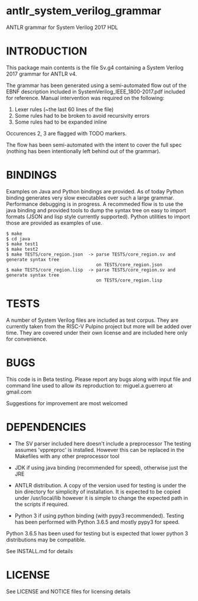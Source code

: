 # antlr_system_verilog_grammar
ANTLR grammar for System Verilog 2017 HDL


# INTRODUCTION

This package main contents is the file Sv.g4 containing a 
System Verilog 2017 grammar for ANTLR v4.

The grammar has been generated using a semi-automated flow out of the
EBNF description included in SystemVerilog_IEEE_1800-2017.pdf included
for reference. Manual intervention was required on the following:

   1. Lexer rules (~the last 60 lines of the file)
   2. Some rules had to be broken to avoid recursivity errors
   3. Some rules had to be expanded inline

Occurences 2, 3 are flagged with TODO markers.

The flow has been semi-automated with the intent to cover the full
spec (nothing has been intentionally left behind out of the grammar).

# BINDINGS

Examples on Java and Python bindings are provided. As of today Python
binding generates very slow executables over such a large grammar.
Performance debugging is in progress. A recommeded flow is to use
the java binding and provided tools to dump the syntax tree on easy 
to import formats (JSON and lisp style currently supported). Python 
utilities to import those are provided as examples of use.

    $ make
    $ cd java
    $ make test1
    $ make test2
    $ make TESTS/core_region.json  -> parse TESTS/core_region.sv and generate syntax tree 
                                      on TESTS/core_region.json
    $ make TESTS/core_region.lisp  -> parse TESTS/core_region.sv and generate syntax tree 
                                      on TESTS/core_region.lisp

# TESTS

A number of System Verilog files are included as test corpus. They are currently
taken from the RISC-V Pulpino project but more will be added over time. They are covered
under their own license and are included here only for convenience.

# BUGS

This code is in Beta testing. Please report any bugs along with input file and command line used to allow its reproduction to: miguel.a.guerrero at gmail.com

Suggestions for improvement are most welcomed

# DEPENDENCIES

- The SV parser included here doesn't include a preprocessor
The testing assumes 'vppreproc' is installed. However this can
be replaced in the Makefiles with any other preprocessor tool

- JDK if using java binding (recommended for speed), otherwise 
just the JRE

- ANTLR distribution. A copy of the version used for testing is under the 
bin directory for simplicity of installation. It is expected to be 
copied under /usr/local/lib however it is simple to change the expected
path in the scripts if required.

- Python 3 if using python binding (with pypy3 recommended). Testing has
been performed with Python 3.6.5 and mostly pypy3 for speed.

Python 3.6.5 has been used for testing but is expected that lower
python 3 distributions may be compatible. 

See INSTALL.md for details

# LICENSE

See LICENSE and NOTICE files for licensing details

